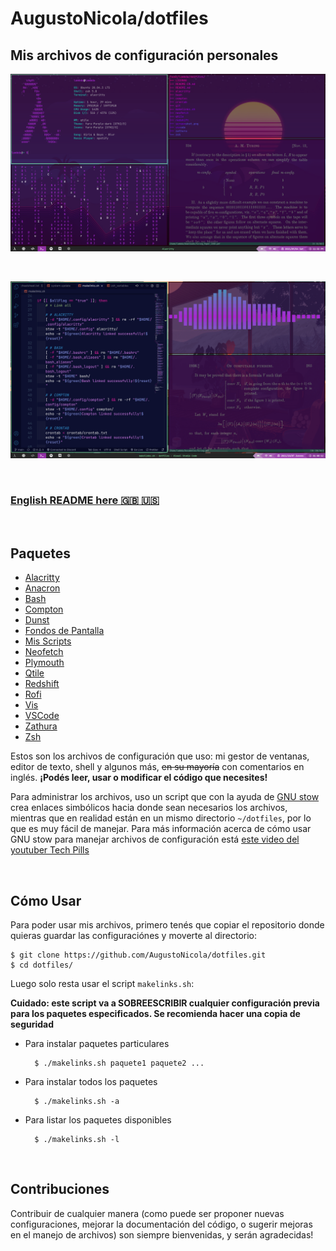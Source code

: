 # AugustoNicola/dotfiles
## Mis archivos de configuración personales

![Screenshot](screenshot.png)

<br />

![Screenshot](screenshot2.png)

<br />

### [English README here :uk: :us:](README-EN.md)

<br />

## Paquetes
* [Alacritty](alacritty/alacritty)
* [Anacron](anacron)
* [Bash](bash)
* [Compton](compton/compton)
* [Dunst](dunst/dunst)
* [Fondos de Pantalla](wallpapers)
* [Mis Scripts](scripts/Scripts)
* [Neofetch](neofetch/neofetch)
* [Plymouth](plymouth/circle)
* [Qtile](qtile/qtile)
* [Redshift](redshift)
* [Rofi](rofi/rofi)
* [Vis](vis/vis)
* [VSCode](vscode)
* [Zathura](zathura)
* [Zsh](zsh/zsh)

Estos son los archivos de configuración que uso: mi gestor de ventanas, editor de texto, shell y algunos más, ~~en su mayoría~~ con comentarios en inglés. **¡Podés leer, usar o modificar el código que necesites!**

Para administrar los archivos, uso un script que con la ayuda de [GNU stow](https://www.gnu.org/software/stow/) crea enlaces simbólicos hacia donde sean necesarios los archivos, mientras que en realidad están en un mismo directorio `~/dotfiles`, por lo que es muy fácil de manejar. Para más información acerca de cómo usar GNU stow para manejar archivos de configuración está [este video del youtuber Tech Pills](https://www.youtube.com/watch?v=GqL6W-ua7uQ)

<br />

## Cómo Usar
Para poder usar mis archivos, primero tenés que copiar el repositorio donde quieras guardar las configuraciónes y moverte al directorio:

	$ git clone https://github.com/AugustoNicola/dotfiles.git
	$ cd dotfiles/
	
Luego solo resta usar el script `makelinks.sh`:

**Cuidado: este script va a SOBREESCRIBIR cualquier configuración previa para los paquetes especificados. Se recomienda hacer una copia de seguridad**

* Para instalar paquetes particulares
	
		$ ./makelinks.sh paquete1 paquete2 ...
		
* Para instalar todos los paquetes

		$ ./makelinks.sh -a
		
* Para listar los paquetes disponibles

		$ ./makelinks.sh -l

<br />

##  Contribuciones
Contribuir de cualquier manera (como puede ser proponer nuevas configuraciones, mejorar la documentación del código, o sugerir mejoras en el manejo de archivos) son siempre bienvenidas, y serán agradecidas!
